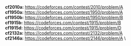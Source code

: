 **cf2010a:**   https://codeforces.com/contest/2010/problem/A \
**cf1950a:**   https://codeforces.com/contest/1950/problem/A \
**cf1950b:**   https://codeforces.com/contest/1950/problem/B \
**cf1915b:**   https://codeforces.com/contest/1915/problem/B \
**cf1915d:**   https://codeforces.com/contest/1915/problem/D \
**cf2132a:**   https://codeforces.com/contest/2132/problem/A \
**cf2146a:**   https://codeforces.com/contest/2146/problem/A \
